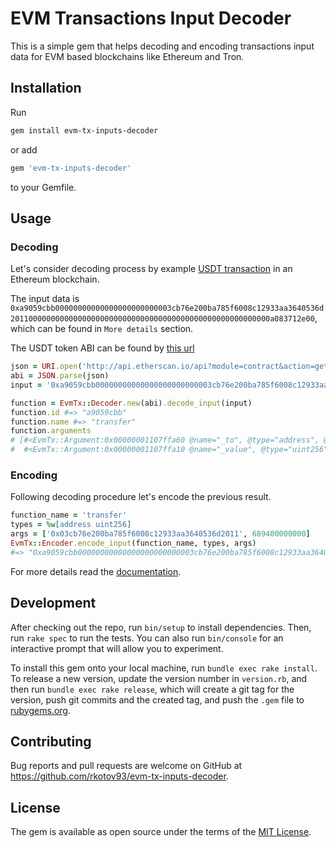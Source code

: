 # EVM Transactions Input Decoder

This is a simple gem that helps decoding and encoding transactions input data for EVM based blockchains like Ethereum and Tron.

## Installation
Run
```bash
gem install evm-tx-inputs-decoder
```
or add
```ruby
gem 'evm-tx-inputs-decoder'
```
to your Gemfile.

## Usage

### Decoding
Let's consider decoding process by example [USDT transaction](https://etherscan.io/tx/0x93ae1b191189aa27833b65f3668ae7704f9b7d9badabf4a9a16e53d84e1a3472) in an Ethereum blockchain.

The input data is `0xa9059cbb00000000000000000000000003cb76e200ba785f6008c12933aa3640536d2011000000000000000000000000000000000000000000000000000000a083712e00`, which can be found in `More details` section.

The USDT token ABI can be found by [this url](http://api.etherscan.io/api?module=contract&action=getabi&address=0xdac17f958d2ee523a2206206994597c13d831ec7&format=raw)

```ruby
json = URI.open('http://api.etherscan.io/api?module=contract&action=getabi&address=0xdac17f958d2ee523a2206206994597c13d831ec7&format=raw') { |file| jsonfile.read }
abi = JSON.parse(json)
input = '0xa9059cbb00000000000000000000000003cb76e200ba785f6008c12933aa3640536d2011000000000000000000000000000000000000000000000000000000a083712e00'

function = EvmTx::Decoder.new(abi).decode_input(input)
function.id #=> "a9059cbb"
function.name #=> "transfer"
function.arguments
# [#<EvmTx::Argument:0x00000001107ffa60 @name="_to", @type="address", @value="0x03cb76e200ba785f6008c12933aa3640536d2011">,
#  #<EvmTx::Argument:0x00000001107ffa10 @name="_value", @type="uint256", @value=689400000000>]
```

### Encoding
Following decoding procedure let's encode the previous result.

```ruby
function_name = 'transfer'
types = %w[address uint256]
args = ['0x03cb76e200ba785f6008c12933aa3640536d2011', 689400000000]
EvmTx::Encoder.encode_input(function_name, types, args)
#=> "0xa9059cbb00000000000000000000000003cb76e200ba785f6008c12933aa3640536d2011000000000000000000000000000000000000000000000000000000a083712e00"
```

For more details read the [documentation](https://rubydoc.info/github/rkotov93/evm-tx-inputs-decoder/main/EvmTx).

## Development

After checking out the repo, run `bin/setup` to install dependencies. Then, run `rake spec` to run the tests. You can also run `bin/console` for an interactive prompt that will allow you to experiment.

To install this gem onto your local machine, run `bundle exec rake install`. To release a new version, update the version number in `version.rb`, and then run `bundle exec rake release`, which will create a git tag for the version, push git commits and the created tag, and push the `.gem` file to [rubygems.org](https://rubygems.org).

## Contributing

Bug reports and pull requests are welcome on GitHub at https://github.com/rkotov93/evm-tx-inputs-decoder.

## License

The gem is available as open source under the terms of the [MIT License](https://opensource.org/licenses/MIT).
